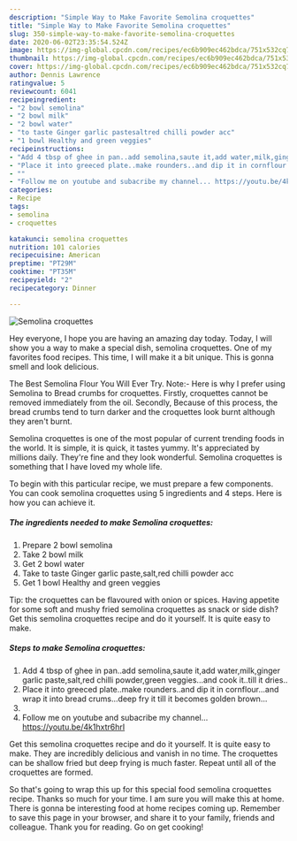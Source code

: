 ```yaml
---
description: "Simple Way to Make Favorite Semolina croquettes"
title: "Simple Way to Make Favorite Semolina croquettes"
slug: 350-simple-way-to-make-favorite-semolina-croquettes
date: 2020-06-02T23:35:54.524Z
image: https://img-global.cpcdn.com/recipes/ec6b909ec462bdca/751x532cq70/semolina-croquettes-recipe-main-photo.jpg
thumbnail: https://img-global.cpcdn.com/recipes/ec6b909ec462bdca/751x532cq70/semolina-croquettes-recipe-main-photo.jpg
cover: https://img-global.cpcdn.com/recipes/ec6b909ec462bdca/751x532cq70/semolina-croquettes-recipe-main-photo.jpg
author: Dennis Lawrence
ratingvalue: 5
reviewcount: 6041
recipeingredient:
- "2 bowl semolina"
- "2 bowl milk"
- "2 bowl water"
- "to taste Ginger garlic pastesaltred chilli powder acc"
- "1 bowl Healthy and green veggies"
recipeinstructions:
- "Add 4 tbsp of ghee in pan..add semolina,saute it,add water,milk,ginger garlic paste,salt,red chilli powder,green veggies...and cook it..till it dries.."
- "Place it into greeced plate..make rounders..and dip it in cornflour...and wrap it into bread crums...deep fry it till it becomes golden brown..."
- ""
- "Follow me on youtube and subacribe my channel... https://youtu.be/4k1hxtr6hrI"
categories:
- Recipe
tags:
- semolina
- croquettes

katakunci: semolina croquettes 
nutrition: 101 calories
recipecuisine: American
preptime: "PT29M"
cooktime: "PT35M"
recipeyield: "2"
recipecategory: Dinner

---
```



![Semolina croquettes](https://img-global.cpcdn.com/recipes/ec6b909ec462bdca/751x532cq70/semolina-croquettes-recipe-main-photo.jpg)

Hey everyone, I hope you are having an amazing day today. Today, I will show you a way to make a special dish, semolina croquettes. One of my favorites food recipes. This time, I will make it a bit unique. This is gonna smell and look delicious.

The Best Semolina Flour You Will Ever Try. Note:- Here is why I prefer using Semolina to Bread crumbs for croquettes. Firstly, croquettes cannot be removed immediately from the oil. Secondly, Because of this process, the bread crumbs tend to turn darker and the croquettes look burnt although they aren&#39;t burnt.

Semolina croquettes is one of the most popular of current trending foods in the world. It is simple, it is quick, it tastes yummy. It's appreciated by millions daily. They're fine and they look wonderful. Semolina croquettes is something that I have loved my whole life.


To begin with this particular recipe, we must prepare a few components. You can cook semolina croquettes using 5 ingredients and 4 steps. Here is how you can achieve it.

<!--inarticleads1-->

##### The ingredients needed to make Semolina croquettes:

1. Prepare 2 bowl semolina
1. Take 2 bowl milk
1. Get 2 bowl water
1. Take to taste Ginger garlic paste,salt,red chilli powder acc
1. Get 1 bowl Healthy and green veggies


Tip: the croquettes can be flavoured with onion or spices. Having appetite for some soft and mushy fried semolina croquettes as snack or side dish? Get this semolina croquettes recipe and do it yourself. It is quite easy to make. 

<!--inarticleads2-->

##### Steps to make Semolina croquettes:

1. Add 4 tbsp of ghee in pan..add semolina,saute it,add water,milk,ginger garlic paste,salt,red chilli powder,green veggies...and cook it..till it dries..
1. Place it into greeced plate..make rounders..and dip it in cornflour...and wrap it into bread crums...deep fry it till it becomes golden brown...
1. 
1. Follow me on youtube and subacribe my channel... https://youtu.be/4k1hxtr6hrI


Get this semolina croquettes recipe and do it yourself. It is quite easy to make. They are incredibly delicious and vanish in no time. The croquettes can be shallow fried but deep frying is much faster. Repeat until all of the croquettes are formed. 

So that's going to wrap this up for this special food semolina croquettes recipe. Thanks so much for your time. I am sure you will make this at home. There is gonna be interesting food at home recipes coming up. Remember to save this page in your browser, and share it to your family, friends and colleague. Thank you for reading. Go on get cooking!
